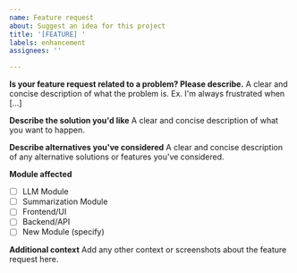 ```yaml
---
name: Feature request
about: Suggest an idea for this project
title: '[FEATURE] '
labels: enhancement
assignees: ''

---
```


**Is your feature request related to a problem? Please describe.**
A clear and concise description of what the problem is. Ex. I'm always frustrated when [...]

**Describe the solution you'd like**
A clear and concise description of what you want to happen.

**Describe alternatives you've considered**
A clear and concise description of any alternative solutions or features you've considered.

**Module affected**
- [ ] LLM Module
- [ ] Summarization Module
- [ ] Frontend/UI
- [ ] Backend/API
- [ ] New Module (specify)

**Additional context**
Add any other context or screenshots about the feature request here.
